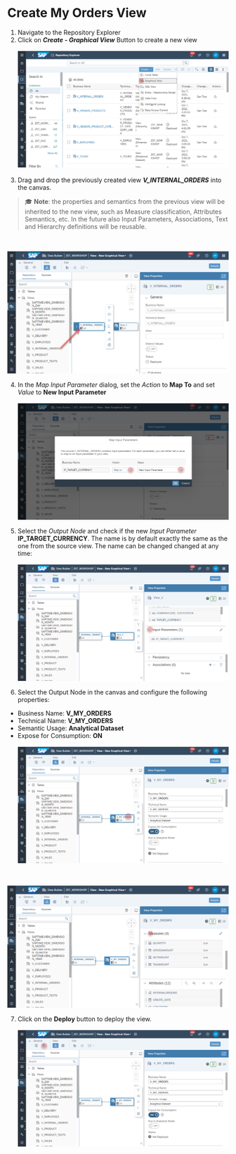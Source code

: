  # Create My Orders View

1. Navigate to the Repository Explorer
2. Click on <b><i>Create - Graphical View</i></b> Button to create a new view
  <br><br>![](../images/my_orders_view_01.png)<br><br>
3. Drag and drop the previously created view **_V_INTERNAL_ORDERS_** into the canvas.
  >:mortar_board: **Note**: the properties and semantics from the previous view will be inherited to the new view, such as Measure classification, Attributes Semantics, etc. In the future also Input Parameters, Associations, Text and Hierarchy definitions will be reusable. 
  
  <br><br>![](../images/my_orders_view_02.png)

4. In the _Map Input Parameter_ dialog, set the _Action_ to **Map To** and set _Value_ to **New Input Parameter** 
  <br><br>![](../images/my_orders_view_03a.png)

5. Select the _Output Node_ and check if the new _Input Parameter_ **IP_TARGET_CURRENCY**. The name is by default exactly the same as the one from the source view. The name can be changed changed at any time:
 <br><br>![](../images/my_orders_view_04a.png)
  
6. Select the Output Node in the canvas and configure the following properties:
  - Business Name: <b>V_MY_ORDERS</b>
  - Technical Name: <b>V_MY_ORDERS</b>
  - Semantic Usage: <b>Analytical Dataset</b>
  - Expose for Consumption: <b>ON</b>
 <br><br>![](../images/my_orders_view_05a.png)
 
 <br><br>![](../images/my_orders_view_06a.png)
  
  
7. Click on the **Deploy** button to deploy the view.
  <br><br>![](../images/my_orders_view_07a.png)


  




  
